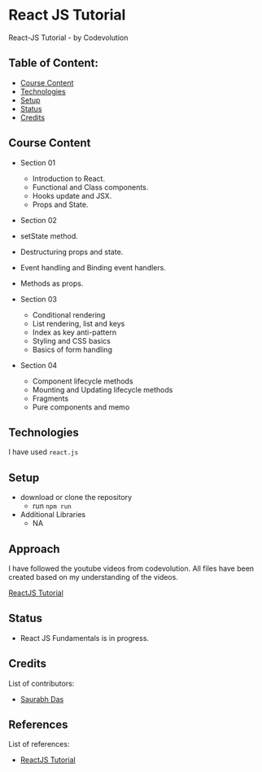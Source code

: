 # React JS Tutorial

React-JS Tutorial - by Codevolution

## Table of Content:

- [Course Content](#course-content)
- [Technologies](#technologies)
- [Setup](#setup)
- [Status](#status)
- [Credits](#credits)

## Course Content

- Section 01
  - Introduction to React.
  - Functional and Class components.
  - Hooks update and JSX.
  - Props and State.

- Section 02
 - setState method.
 - Destructuring props and state.
 - Event handling and Binding event handlers.
 - Methods as props.

- Section 03
  - Conditional rendering
  - List rendering, list and keys
  - Index as key anti-pattern
  - Styling and CSS basics
  - Basics of form handling

- Section 04
  - Component lifecycle methods
  - Mounting and Updating lifecycle methods
  - Fragments
  - Pure components and memo

## Technologies

I have used `react.js`

## Setup

- download or clone the repository
  - run `npm run`
- Additional Libraries
  - NA

## Approach

I have followed the youtube videos from codevolution.
All files have been created based on my understanding of the videos.

[ReactJS Tutorial](https://www.youtube.com/playlist?list=PLC3y8-rFHvwgg3vaYJgHGnModB54rxOk3)

## Status

- React JS Fundamentals is in progress.

## Credits

List of contributors:

- [Saurabh Das](dsumansaurabh@gmail.com)

## References

List of references:

- [ReactJS Tutorial](https://www.youtube.com/playlist?list=PLC3y8-rFHvwgg3vaYJgHGnModB54rxOk3)
